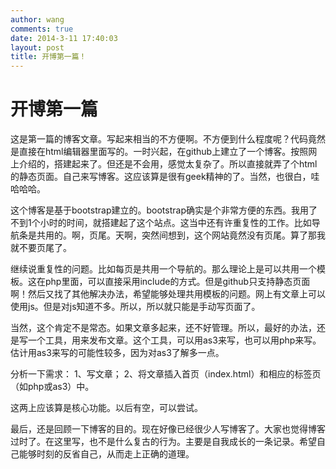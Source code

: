 ```yaml
---
author: wang
comments: true
date: 2014-3-11 17:40:03
layout: post
title: 开博第一篇！
---
```

# 开博第一篇
这是第一篇的博客文章。写起来相当的不方便啊。不方便到什么程度呢？代码竟然是直接在html编辑器里面写的。一时兴起，在github上建立了一个博客。按照网上介绍的，搭建起来了。但还是不会用，感觉太复杂了。所以直接就弄了个html的静态页面。自己来写博客。这应该算是很有geek精神的了。当然，也很白，哇哈哈哈。 

这个博客是基于bootstrap建立的。bootstrap确实是个非常方便的东西。我用了不到1个小时的时间，就搭建起了这个站点。这当中还有许重复性的工作。比如导航条是共用的。啊，页尾。天啊，突然间想到，这个网站竟然没有页尾。算了那我就不要页尾了。 

继续说重复性的问题。比如每页是共用一个导航的。那么理论上是可以共用一个模板。这在php里面，可以直接采用include的方式。但是github只支持静态页面啊！然后又找了其他解决办法，希望能够处理共用模板的问题。网上有文章上可以使用js。但是对js知道不多。所以，所以就只能是手动写页面了。 

当然，这个肯定不是常态。如果文章多起来，还不好管理。所以，最好的办法，还是写一个工具，用来发布文章。这个工具，可以用as3来写，也可以用php来写。估计用as3来写的可能性较多，因为对as3了解多一点。 

分析一下需求：
1、写文章；
2、将文章插入首页（index.html）和相应的标签页（如php或as3）中。 

这两上应该算是核心功能。以后有空，可以尝试。 

最后，还是回顾一下博客的目的。现在好像已经很少人写博客了。大家也觉得博客过时了。在这里写，也不是什么复古的行为。主要是自我成长的一条记录。希望自己能够时刻的反省自己，从而走上正确的道理。 


